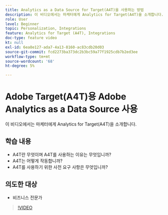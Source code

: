 ```yaml
---
title: Analytics as a Data Source for Target(A4T)을 사용하는 방법
description: 이 비디오에서는 마케터에게 Analytics for Target(A4T)을 소개합니다.
role: User
level: Beginner
topic: Personalization, Integrations
feature: Analytics for Target (A4T), Integrations
doc-type: feature video
kt: null
exl-id: 6ea8e127-ada7-4a13-8160-ac83cdb20d03
source-git-commit: fcd2273ba373dc2b3bc59a77f1925cdb7b2ed3ee
workflow-type: tm+mt
source-wordcount: '68'
ht-degree: 5%

---
```


# Adobe Target(A4T)용 Adobe Analytics as a Data Source 사용

이 비디오에서는 마케터에게 Analytics for Target(A4T)을 소개합니다.

## 학습 내용

* A4T란 무엇이며 A4T를 사용하는 이유는 무엇입니까?
* A4T는 어떻게 작동합니까?
* A4T를 사용하기 위한 사전 요구 사항은 무엇입니까?

## 의도한 대상

* 비즈니스 전문가

>[!VIDEO](https://video.tv.adobe.com/v/3421728/?quality=12&captions=kor)
